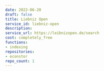 ```yaml
---
date: 2022-06-20
draft: false
title: Liebniz Open
service_id: liebniz-open
description:
service_url: https://leibnizopen.de/search
cost: completely_free
functions:
- indexing
repositories:
- econstor
repo_count: 1
---
```



